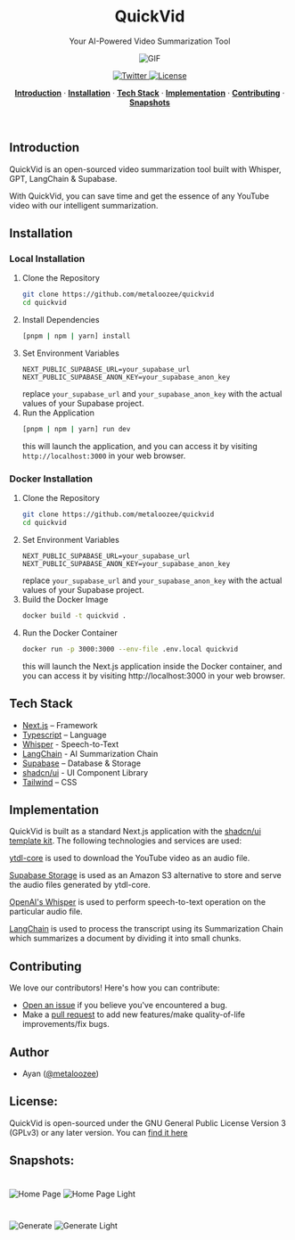 <h1 align="center">QuickVid</h1>
<p align="center">
Your AI-Powered Video Summarization Tool
</p>

<div align="center">

![GIF](https://ndvuhvexjwncsjdbslpi.supabase.co/storage/v1/object/public/public/screenshots/gif.gif)

</div>
<p align="center">
  <a href="https://twitter.com/metaloozee">
    <img src="https://img.shields.io/twitter/follow/metaloozee?style=flat&label=%40metaloozee&logo=twitter&color=0bf&logoColor=fff" alt="Twitter" />
  </a>
  <a href="https://github.com/metaloozee/quickvid/blob/main/LICENSE">
    <img src="https://img.shields.io/github/license/metaloozee/quickvid?label=license&logo=github&color=f80&logoColor=fff" alt="License" />
  </a>
</p>

<p align="center">
  <a href="#introduction"><strong>Introduction</strong></a> ·
  <a href="#installation"><strong>Installation</strong></a> ·
  <a href="#tech-stack"><strong>Tech Stack</strong></a> ·
  <a href="#implementation"><strong>Implementation</strong></a> ·
  <a href="#contributing"><strong>Contributing</strong></a> ·
  <a href="#snapshots"><strong>Snapshots</strong></a>
</p>
<br />

## Introduction

QuickVid is an open-sourced video summarization tool built with Whisper, GPT, LangChain & Supabase.

With QuickVid, you can save time and get the essence of any YouTube video with our intelligent summarization.

## Installation

### Local Installation

1. Clone the Repository
    ```bash
    git clone https://github.com/metaloozee/quickvid
    cd quickvid
    ```
2. Install Dependencies
    ```bash
    [pnpm | npm | yarn] install
    ```
3. Set Environment Variables
    ```plaintext
    NEXT_PUBLIC_SUPABASE_URL=your_supabase_url
    NEXT_PUBLIC_SUPABASE_ANON_KEY=your_supabase_anon_key
    ```
    replace `your_supabase_url` and `your_supabase_anon_key` with the actual values of your Supabase project.
4. Run the Application
    ```bash
    [pnpm | npm | yarn] run dev
    ```
    this will launch the application, and you can access it by visiting `http://localhost:3000` in your web browser.

### Docker Installation

1. Clone the Repository
    ```bash
    git clone https://github.com/metaloozee/quickvid
    cd quickvid
    ```
2. Set Environment Variables
    ```plaintext
    NEXT_PUBLIC_SUPABASE_URL=your_supabase_url
    NEXT_PUBLIC_SUPABASE_ANON_KEY=your_supabase_anon_key
    ```
    replace `your_supabase_url` and `your_supabase_anon_key` with the actual values of your Supabase project.
3. Build the Docker Image
    ```bash
    docker build -t quickvid .
    ```
4. Run the Docker Container
    ```bash
    docker run -p 3000:3000 --env-file .env.local quickvid
    ```
    this will launch the Next.js application inside the Docker container, and you can access it by visiting http://localhost:3000 in your web browser.

## Tech Stack

-   [Next.js](https://nextjs.org/) – Framework
-   [Typescript](https://www.typescriptlang.org/) – Language
-   [Whisper](https://openai.com/research/whisper) - Speech-to-Text
-   [LangChain](https://docs.langchain.com/docs/) - AI Summarization Chain
-   [Supabase](https://supabase.com/) – Database & Storage
-   [shadcn/ui](https://ui.shadcn.com/) - UI Component Library
-   [Tailwind](https://tailwindcss.com/) – CSS

## Implementation

QuickVid is built as a standard Next.js application with the [shadcn/ui template kit](https://github.com/shadcn/next-template). The following technologies and services are used:

[ytdl-core](https://www.npmjs.com/package/ytdl-core) is used to download the YouTube video as an audio file.

[Supabase Storage](https://supabase.com/storage) is used as an Amazon S3 alternative to store and serve the audio files generated by ytdl-core.

[OpenAI's Whisper](https://openai.com/research/whisper) is used to perform speech-to-text operation on the particular audio file.

[LangChain](https://docs.langchain.com/docs/) is used to process the transcript using its Summarization Chain which summarizes a document by dividing it into small chunks.

## Contributing

We love our contributors! Here's how you can contribute:

-   [Open an issue](https://github.com/metaloozee/quickvid/issues) if you believe you've encountered a bug.
-   Make a [pull request](https://github.com/metaloozee/quickvid/pulls) to add new features/make quality-of-life improvements/fix bugs.

## Author

-   Ayan ([@metaloozee](https://twitter.com/metaloozee))

## License:

QuickVid is open-sourced under the GNU General Public License Version 3 (GPLv3) or any later version. You can [find it here](https://github.com/metaloozee/quickvid/blob/main/LICENSE.md)

## Snapshots:

#

![Home Page](https://ndvuhvexjwncsjdbslpi.supabase.co/storage/v1/object/public/public/screenshots/home.jpeg?t=2023-07-01T14%3A38%3A22.191Z)
![Home Page Light](https://ndvuhvexjwncsjdbslpi.supabase.co/storage/v1/object/public/public/screenshots/home-light.jpeg?t=2023-07-01T14%3A39%3A01.353Z)

#

![Generate](https://ndvuhvexjwncsjdbslpi.supabase.co/storage/v1/object/public/public/screenshots/generate.jpeg)
![Generate Light](https://ndvuhvexjwncsjdbslpi.supabase.co/storage/v1/object/public/public/screenshots/generate-light.jpeg?t=2023-07-01T14%3A43%3A14.394Z)
